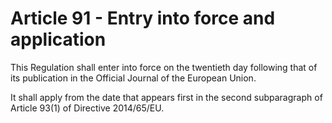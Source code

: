 # Article 91 - Entry into force and application


This Regulation shall enter into force on the twentieth day following that of its publication in the Official Journal of the European Union.

It shall apply from the date that appears first in the second subparagraph of Article 93(1) of Directive 2014/65/EU.
